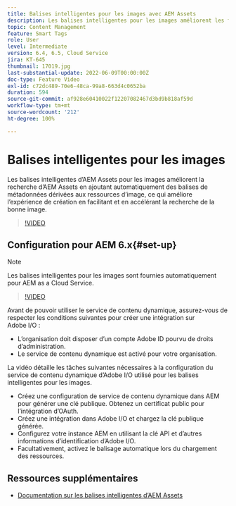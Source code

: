 ```yaml
---
title: Balises intelligentes pour les images avec AEM Assets
description: Les balises intelligentes pour les images améliorent les fonctionnalités de recherche d’AEM en ajoutant automatiquement et intelligemment des balises de métadonnées aux ressources d’image en fonction du contenu de l’image.
topic: Content Management
feature: Smart Tags
role: User
level: Intermediate
version: 6.4, 6.5, Cloud Service
jira: KT-645
thumbnail: 17019.jpg
last-substantial-update: 2022-06-09T00:00:00Z
doc-type: Feature Video
exl-id: c72dc489-70e6-48ca-99a8-663d4c0652ba
duration: 594
source-git-commit: af928e60410022f12207082467d3bd9b818af59d
workflow-type: tm+mt
source-wordcount: '212'
ht-degree: 100%

---
```


# Balises intelligentes pour les images

Les balises intelligentes d’AEM Assets pour les images améliorent la recherche d’AEM Assets en ajoutant automatiquement des balises de métadonnées dérivées aux ressources d’image, ce qui améliore l’expérience de création en facilitant et en accélérant la recherche de la bonne image.

>[!VIDEO](https://video.tv.adobe.com/v/17019?quality=12&learn=on)

## Configuration pour AEM 6.x{#set-up}

>[!NOTE]
> Les balises intelligentes pour les images sont fournies automatiquement pour AEM as a Cloud Service.

>[!VIDEO](https://video.tv.adobe.com/v/17023?quality=12&learn=on)

Avant de pouvoir utiliser le service de contenu dynamique, assurez-vous de respecter les conditions suivantes pour créer une intégration sur Adobe I/O :

* L’organisation doit disposer d’un compte Adobe ID pourvu de droits d’administration.
* Le service de contenu dynamique est activé pour votre organisation.

La vidéo détaille les tâches suivantes nécessaires à la configuration du service de contenu dynamique d’Adobe I/O utilisé pour les balises intelligentes pour les images.

* Créez une configuration de service de contenu dynamique dans AEM pour générer une clé publique. Obtenez un certificat public pour l’intégration d’OAuth.
* Créez une intégration dans Adobe I/O et chargez la clé publique générée.
* Configurez votre instance AEM en utilisant la clé API et d’autres informations d’identification d’Adobe I/O.
* Facultativement, activez le balisage automatique lors du chargement des ressources.

## Ressources supplémentaires

* [Documentation sur les balises intelligentes d’AEM Assets](https://experienceleague.adobe.com/docs/experience-manager-cloud-service/content/assets/manage/smart-tags.html?lang=fr)
